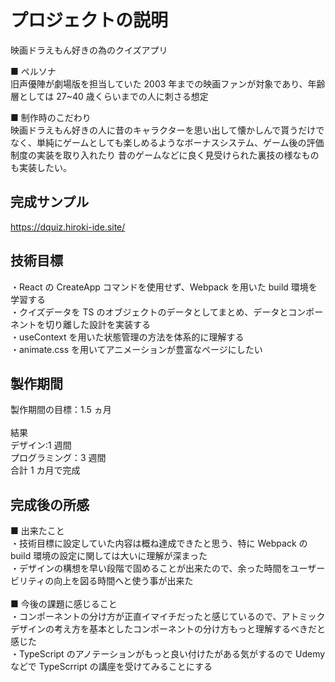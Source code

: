 # プロジェクトの説明

映画ドラえもん好きの為のクイズアプリ<br>

■ ペルソナ<br>
旧声優陣が劇場版を担当していた 2003 年までの映画ファンが対象であり、年齢層としては 27~40 歳くらいまでの人に刺さる想定<br>

■ 制作時のこだわり<br>
映画ドラえもん好きの人に昔のキャラクターを思い出して懐かしんで貰うだけでなく、単純にゲームとしても楽しめるようなボーナスシステム、ゲーム後の評価制度の実装を取り入れたり
昔のゲームなどに良く見受けられた裏技の様なものも実装したい。

## 完成サンプル

https://dquiz.hiroki-ide.site/

## 技術目標

・React の CreateApp コマンドを使用せず、Webpack を用いた build 環境を学習する<br>
・クイズデータを TS のオブジェクトのデータとしてまとめ、データとコンポーネントを切り離した設計を実装する<br>
・useContext を用いた状態管理の方法を体系的に理解する<br>
・animate.css を用いてアニメーションが豊富なページにしたい

## 製作期間

製作期間の目標：1.5 ヵ月<br>
<br>
結果<br>
デザイン:1 週間<br>
プログラミング：3 週間<br>
合計 1 カ月で完成

## 完成後の所感

■ 出来たこと<br>
・技術目標に設定していた内容は概ね達成できたと思う、特に Webpack の build 環境の設定に関しては大いに理解が深まった<br>
・デザインの構想を早い段階で固めることが出来たので、余った時間をユーザービリティの向上を図る時間へと使う事が出来た<br>
<br>
■ 今後の課題に感じること<br>
・コンポーネントの分け方が正直イマイチだったと感じているので、アトミックデザインの考え方を基本としたコンポーネントの分け方もっと理解するべきだと感じた<br>
・TypeScript のアノテーションがもっと良い付けたがある気がするので Udemy などで TypeScrript の講座を受けてみることにする
